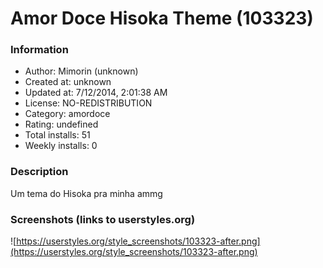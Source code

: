 # Amor Doce Hisoka Theme (103323)

### Information
- Author: Mimorin (unknown)
- Created at: unknown
- Updated at: 7/12/2014, 2:01:38 AM
- License: NO-REDISTRIBUTION
- Category: amordoce
- Rating: undefined
- Total installs: 51
- Weekly installs: 0


### Description
Um tema do Hisoka pra minha ammg


### Screenshots (links to userstyles.org)
![https://userstyles.org/style_screenshots/103323-after.png](https://userstyles.org/style_screenshots/103323-after.png)


